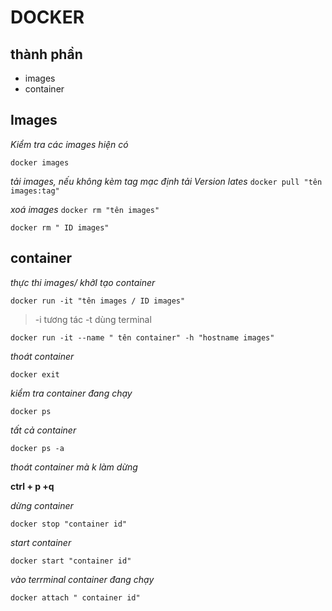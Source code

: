 # DOCKER
## thành phần
- images
- container

## Images

*Kiểm tra các images hiện có*

`docker images` 


*tải images, nếu không kèm tag mạc định tải Version lates*
`docker pull "tên images:tag"`  

*xoá images*
`docker rm "tên images"`

`docker rm " ID images"`

## container

*thực thi images/ khởI tạo container*

`docker run -it "tên images / ID images"`
> -i tương tác
> -t dùng terminal


`docker run -it --name " tên container" -h "hostname images"`

>
>
*thoát container*

`docker exit`


*kiểm tra container đang chạy*

`docker ps`


*tất cả container*

`docker ps -a`


*thoát container mà k làm dừng*

**ctrl + p +q**


*dừng container*

`docker stop "container id"`



*start container*

`docker start "container id"`



*vào terrminal container đang chạy*

`docker attach " container id"`
